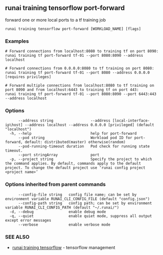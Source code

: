 ## runai training tensorflow port-forward

forward one or more local ports to a tf training job

```
runai training tensorflow port-forward [WORKLOAD_NAME] [flags]
```

### Examples

```
# Forward connections from localhost:8080 to training tf on port 8090:
runai training tf port-forward tf-01 --port 8080:8090 --address localhost

# Forward connections from 0.0.0.0:8080 to tf training on port 8080:
runai training tf port-forward tf-01 --port 8080 --address 0.0.0.0 [requires privileges]

# Forward multiple connections from localhost:8080 to tf training on port 8090 and from localhost:6443 to training tf on port 443:
runai training tf port-forward tf-01 --port 8080:8090 --port 6443:443 --address localhost
```

### Options

```
      --address string                 --address [local-interface-ip\host] --address localhost --address 0.0.0.0 [privileged] (default "localhost")
  -h, --help                           help for port-forward
      --pod string                     Workload pod ID for port-forward, default: distributed(master) otherwise(random)
      --pod-running-timeout duration   Pod check for running state timeout.
      --port stringArray               port
  -p, --project string                 Specify the project to which the command applies. By default, commands apply to the default project. To change the default project use ‘runai config project <project name>’
```

### Options inherited from parent commands

```
      --config-file string   config file name; can be set by environment variable RUNAI_CLI_CONFIG_FILE (default "config.json")
      --config-path string   config path; can be set by environment variable RUNAI_CLI_CONFIG_PATH (default "~/.runai/")
  -d, --debug                enable debug mode
  -q, --quiet                enable quiet mode, suppress all output except error messages
      --verbose              enable verbose mode
```

### SEE ALSO

* [runai training tensorflow](runai_training_tensorflow.md)	 - tensorflow management

